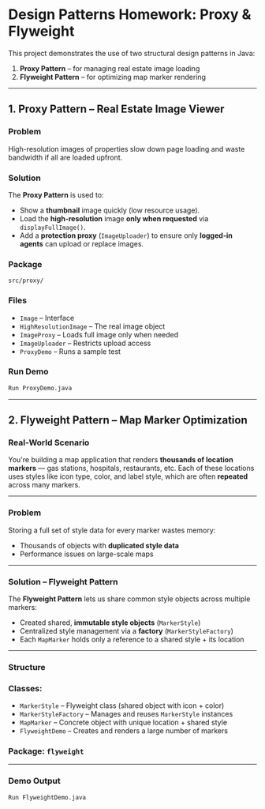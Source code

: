 # Design Patterns Homework: Proxy & Flyweight

This project demonstrates the use of two structural design patterns in Java:

1. **Proxy Pattern** – for managing real estate image loading
2. **Flyweight Pattern** – for optimizing map marker rendering

---

## 1. Proxy Pattern – Real Estate Image Viewer

### Problem
High-resolution images of properties slow down page loading and waste bandwidth if all are loaded upfront.

### Solution
The **Proxy Pattern** is used to:
- Show a **thumbnail** image quickly (low resource usage).
- Load the **high-resolution** image **only when requested** via `displayFullImage()`.
- Add a **protection proxy** (`ImageUploader`) to ensure only **logged-in agents** can upload or replace images.

### Package
`src/proxy/`

### Files
- `Image` – Interface
- `HighResolutionImage` – The real image object
- `ImageProxy` – Loads full image only when needed
- `ImageUploader` – Restricts upload access
- `ProxyDemo` – Runs a sample test

### Run Demo
```bash
Run ProxyDemo.java
```

---

## 2. Flyweight Pattern – Map Marker Optimization

### Real-World Scenario
You're building a map application that renders **thousands of location markers** — gas stations, hospitals, restaurants, etc. Each of these locations uses styles like icon type, color, and label style, which are often **repeated** across many markers.

---

### Problem
Storing a full set of style data for every marker wastes memory:
- Thousands of objects with **duplicated style data**
- Performance issues on large-scale maps

---

### Solution – Flyweight Pattern
The **Flyweight Pattern** lets us share common style objects across multiple markers:
- Created shared, **immutable style objects** (`MarkerStyle`)
- Centralized style management via a **factory** (`MarkerStyleFactory`)
- Each `MapMarker` holds only a reference to a shared style + its location

---

### Structure

### Classes:
- `MarkerStyle` – Flyweight class (shared object with icon + color)
- `MarkerStyleFactory` – Manages and reuses `MarkerStyle` instances
- `MapMarker` – Concrete object with unique location + shared style
- `FlyweightDemo` – Creates and renders a large number of markers

### Package: `flyweight`

---

### Demo Output
```bash
Run FlyweightDemo.java

